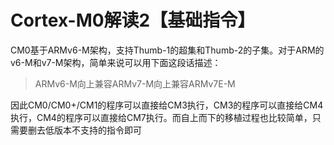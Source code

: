 # Cortex-M0解读2【基础指令】

CM0基于ARMv6-M架构，支持Thumb-1的超集和Thumb-2的子集。对于ARM的v6-M和v7-M架构，简单来说可以用下面这段话描述：

> ARMv6-M向上兼容ARMv7-M向上兼容ARMv7E-M

因此CM0/CM0+/CM1的程序可以直接给CM3执行，CM3的程序可以直接给CM4执行，CM4的程序可以直接给CM7执行。而自上而下的移植过程也比较简单，只需要删去低版本不支持的指令即可